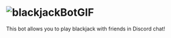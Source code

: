 # ![blackjackBotGIF](https://user-images.githubusercontent.com/46942793/172021221-a38c9da5-3766-4380-b7be-92eb40bbb719.gif)


This bot allows you to play blackjack with friends in Discord chat!

